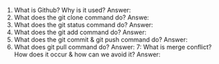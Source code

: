 1. What is Github? Why is it used?
Answer:
2. What does the git clone command do?
Answe:
3. What does the git status command do?
Answer:
4. What does the git add command do?
Answer:
5. What does the git commit & git push command do?
Answer:
6. What does git pull command do?
Answer:
7: What is merge conflict? How does it occur & how can we avoid it?
Answer:
